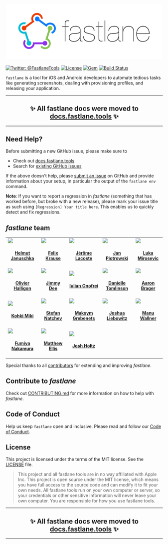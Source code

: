 <h3 align="center">
  <img src="fastlane/assets/fastlane_text.png" alt="fastlane Logo" width=500 />
</h3>

[![Twitter: @FastlaneTools](https://img.shields.io/badge/contact-@FastlaneTools-blue.svg?style=flat)](https://twitter.com/FastlaneTools)
[![License](https://img.shields.io/badge/license-MIT-green.svg?style=flat)](https://github.com/fastlane/fastlane/blob/master/LICENSE)
[![Gem](https://img.shields.io/gem/v/fastlane.svg?style=flat)](https://rubygems.org/gems/fastlane)
[![Build Status](https://img.shields.io/circleci/project/fastlane/fastlane/master.svg?style=flat)](https://circleci.com/gh/fastlane/fastlane)

`fastlane` is a tool for iOS and Android developers to automate tedious tasks like generating screenshots, dealing with provisioning profiles, and releasing your application.

<hr />
<h2 align="center">
  ✨ All fastlane docs were moved to <a href="https://docs.fastlane.tools/">docs.fastlane.tools</a> ✨
</h2>
<hr />

## Need Help?

Before submitting a new GitHub issue, please make sure to

- Check out [docs.fastlane.tools](https://docs.fastlane.tools)
- Search for [existing GitHub issues](https://github.com/fastlane/fastlane/issues)

If the above doesn't help, please [submit an issue](https://github.com/fastlane/fastlane/issues) on GitHub and provide information about your setup, in particular the output of the `fastlane env` command.

**Note**: If you want to report a regression in _fastlane_ (something that has worked before, but broke with a new release), please mark your issue title as such using `[Regression] Your title here`. This enables us to quickly detect and fix regressions.

## _fastlane_ team

<table>
<tr>
<td>
<a href='https://twitter.com/hjanuschka'><img src='https://github.com/hjanuschka.png?size=200' width=140></a>
<h4 align='center'><a href='https://twitter.com/hjanuschka'>Helmut Januschka</a></h4>
</td>
<td>
<a href='https://twitter.com/KrauseFx'><img src='https://github.com/KrauseFx.png?size=200' width=140></a>
<h4 align='center'><a href='https://twitter.com/KrauseFx'>Felix Krause</a></h4>
</td>
<td>
<a href='https://twitter.com/lacostej'><img src='https://github.com/lacostej.png?size=200' width=140></a>
<h4 align='center'><a href='https://twitter.com/lacostej'>Jérôme Lacoste</a></h4>
</td>
<td>
<a href='https://twitter.com/Sujan'><img src='https://github.com/janpio.png?size=200' width=140></a>
<h4 align='center'><a href='https://twitter.com/Sujan'>Jan Piotrowski</a></h4>
</td>
<td>
<a href='https://twitter.com/lmirosevic'><img src='https://github.com/lmirosevic.png?size=200' width=140></a>
<h4 align='center'><a href='https://twitter.com/lmirosevic'>Luka Mirosevic</a></h4>
</td>
</tr>
<tr>
<td>
<a href='https://twitter.com/aligatr'><img src='https://github.com/AliSoftware.png?size=200' width=140></a>
<h4 align='center'><a href='https://twitter.com/aligatr'>Olivier Halligon</a></h4>
</td>
<td>
<a href='#'><img src='https://github.com/jdee.png?size=200' width=140></a>
<h4 align='center'><a href='#'>Jimmy Dee</a></h4>
</td>
<td>
<a href='https://twitter.com/Revolt666'><img src='https://github.com/revolter.png?size=200' width=140></a>
<h4 align='center'><a href='https://twitter.com/Revolt666'>Iulian Onofrei</a></h4>
</td>
<td>
<a href='https://twitter.com/DanToml'><img src='https://github.com/DanToml.png?size=200' width=140></a>
<h4 align='center'><a href='https://twitter.com/DanToml'>Danielle Tomlinson</a></h4>
</td>
<td>
<a href='https://twitter.com/getaaron'><img src='https://github.com/getaaron.png?size=200' width=140></a>
<h4 align='center'><a href='https://twitter.com/getaaron'>Aaron Brager</a></h4>
</td>
</tr>
<tr>
<td>
<a href='https://twitter.com/giginet'><img src='https://github.com/giginet.png?size=200' width=140></a>
<h4 align='center'><a href='https://twitter.com/giginet'>Kohki Miki</a></h4>
</td>
<td>
<a href='https://twitter.com/snatchev'><img src='https://github.com/snatchev.png?size=200' width=140></a>
<h4 align='center'><a href='https://twitter.com/snatchev'>Stefan Natchev</a></h4>
</td>
<td>
<a href='https://twitter.com/mgrebenets'><img src='https://github.com/mgrebenets.png?size=200' width=140></a>
<h4 align='center'><a href='https://twitter.com/mgrebenets'>Maksym Grebenets</a></h4>
</td>
<td>
<a href='https://twitter.com/taquitos'><img src='https://github.com/taquitos.png?size=200' width=140></a>
<h4 align='center'><a href='https://twitter.com/taquitos'>Joshua Liebowitz</a></h4>
</td>
<td>
<a href='https://twitter.com/acrooow'><img src='https://github.com/milch.png?size=200' width=140></a>
<h4 align='center'><a href='https://twitter.com/acrooow'>Manu Wallner</a></h4>
</td>
</tr>
<tr>
<td>
<a href='https://twitter.com/nafu003'><img src='https://github.com/nafu.png?size=200' width=140></a>
<h4 align='center'><a href='https://twitter.com/nafu003'>Fumiya Nakamura</a></h4>
</td>
<td>
<a href='https://twitter.com/mellis1995'><img src='https://github.com/matthewellis.png?size=200' width=140></a>
<h4 align='center'><a href='https://twitter.com/mellis1995'>Matthew Ellis</a></h4>
</td>
<td>
<a href='https://twitter.com/joshdholtz'><img src='https://github.com/joshdholtz.png?size=200' width=140></a>
<h4 align='center'><a href='https://twitter.com/joshdholtz'>Josh Holtz</a></h4>
</td>
</table>

Special thanks to all [contributors](https://github.com/fastlane/fastlane/graphs/contributors) for extending and improving _fastlane_.

## Contribute to _fastlane_

Check out [CONTRIBUTING.md](CONTRIBUTING.md) for more information on how to help with _fastlane_.

## Code of Conduct

Help us keep `fastlane` open and inclusive. Please read and follow our [Code of Conduct](https://github.com/fastlane/fastlane/blob/master/CODE_OF_CONDUCT.md).

## License

This project is licensed under the terms of the MIT license. See the [LICENSE](LICENSE) file.

> This project and all fastlane tools are in no way affiliated with Apple Inc. This project is open source under the MIT license, which means you have full access to the source code and can modify it to fit your own needs. All fastlane tools run on your own computer or server, so your credentials or other sensitive information will never leave your own computer. You are responsible for how you use fastlane tools.

<hr />
<h2 align="center">
  ✨ All fastlane docs were moved to <a href="https://docs.fastlane.tools/">docs.fastlane.tools</a> ✨
</h2>
<hr />
